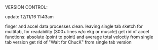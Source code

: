 VERSION CONTROL: 

update 12/11/16 11:43am 

finger and accel data processes clean. 
leaving single tab sketch for multitab, for readability (300+ lines w/o ekg or muscle)
get rid of accel functions: absolute (point to point) and average total veloctiy from single tab version 
get rid of "Wait for ChucK" from single tab version 